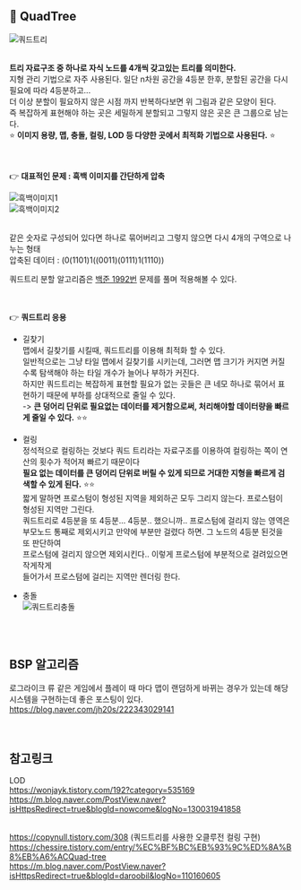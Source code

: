 ## 🔔 QuadTree

![쿼드트리](https://user-images.githubusercontent.com/43705434/128810882-d7070798-8d4f-40aa-92d0-2edac1504c6b.PNG)<br>
<br>

**트리 자료구조 중 하나로 자식 노드를 4개씩 갖고있는 트리를 의미한다.**<br>
지형 관리 기법으로 자주 사용된다. 일단 n차원 공간을 4등분 한후, 분할된 공간을 다시 필요에 따라 4등분하고...<br>
더 이상 분할이 필요하지 않은 시점 까지 반복하다보면 위 그림과 같은 모양이 된다.<br>
즉 복잡하게 표현해야 하는 곳은 세밀하게 분할되고 그렇지 않은 곳은 큰 그룹으로 남는다.<br>
⭐ **이미지 용량, 맵, 충돌, 컬링, LOD 등 다양한 곳에서 최적화 기법으로 사용된다.** ⭐<br>
<br>
<br>

👉 **대표적인 문제 : 흑백 이미지를 간단하게 압축**<br>

![흑백이미지1](https://user-images.githubusercontent.com/43705434/128810884-69ba15dc-4147-44d8-8b4e-70531ace5b5b.PNG)<br>
![흑백이미지2](https://user-images.githubusercontent.com/43705434/128810890-fcf3d62a-5686-43cf-a24a-cbfff2f6d8f6.PNG)<br>
<br>

같은 숫자로 구성되어 있다면 하나로 묶어버리고 그렇지 않으면 다시 4개의 구역으로 나누는 형태<br>
압축된 데이터 : (0(1101)1((0011)(0111)1(1110))<br>

쿼드트리 분할 알고리즘은 [백준 1992번](https://github.com/tlagmltjq11/Algorithm/blob/master/Divide%20and%20Conquer/1992.cs)  문제를 풀며 적용해볼 수 있다.<br>
<br>
<br>

👉 **쿼드트리 응용**<br>

* 길찾기<br>
맵에서 길찾기를 시킬때, 쿼드트리를 이용해 최적화 할 수 있다.<br>
일반적으로는 그냥 타일 맵에서 길찾기를 시키는데, 그러면 맵 크기가 커지면 커질수록 탐색해야 하는 타일 개수가 늘어나 부하가 커진다.<br>
하지만 쿼드트리는 복잡하게 표현할 필요가 없는 곳들은 큰 네모 하나로 묶어서 표현하기 때문에 부하를 상대적으로 줄일 수 있다.<br>
-> **큰 덩어리 단위로 필요없는 데이터를 제거함으로써, 처리해야할 데이터량을 빠르게 줄일 수 있다.** ⭐⭐<br>

* 컬링<br>
정석적으로 컬링하는 것보다 쿼드 트리라는 자료구조를 이용하여 컬링하는 쪽이 연산의 횟수가 적어져 빠르기 때문이다<br>
**필요 없는 데이터를 큰 덩어리 단위로 버릴 수 있게 되므로 거대한 지형을 빠르게 검색할 수 있게 된다.** ⭐⭐<br>
짧게 말하면 프로스텀이 형성된 지역을 제외하곤 모두 그리지 않는다. 프로스텀이 형성된 지역만 그린다.<br>
쿼드트리로 4등분을 또 4등분... 4등분.. 했으니까.. 프로스텀에 걸리지 않는 영역은<br>
부모노드 통째로 제외시키고 만약에 부분만 걸렸다 하면. 그 노드의 4등분 된것을 또 판단하여<br>
프로스텀에 걸리지 않으면 제외시킨다.. 이렇게 프로스텀에 부분적으로 걸려있으면 작게작게<br>
들어가서 프로스텀에 걸리는 지역만 렌더링 한다.<br>

* 충돌<br>
![쿼드트리충돌](https://user-images.githubusercontent.com/43705434/128810894-848215be-054a-431a-aa01-72fac46ebb93.PNG)<br>

<br>
<br>

## BSP 알고리즘
로그라이크 류 같은 게임에서 플레이 때 마다 맵이 랜덤하게 바뀌는 경우가 있는데 해당 시스템을 구현하는데 좋은 포스팅이 있다.<br>
https://blog.naver.com/jh20s/222343029141 <br>
<br>
<br>

## 참고링크
LOD<br>
https://wonjayk.tistory.com/192?category=535169<br>
https://m.blog.naver.com/PostView.naver?isHttpsRedirect=true&blogId=nowcome&logNo=130031941858<br>
<br>

https://copynull.tistory.com/308 (쿼드트리를 사용한 오클루전 컬링 구현)<br>
https://chessire.tistory.com/entry/%EC%BF%BC%EB%93%9C%ED%8A%B8%EB%A6%ACQuad-tree <br>
https://m.blog.naver.com/PostView.naver?isHttpsRedirect=true&blogId=daroobil&logNo=110160605 <br>
